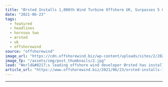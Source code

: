 ```yaml
---
title: "Ørsted Installs 1,000th Wind Turbine Offshore UK, Surpasses 5 GW Mark"
date: "2021-06-23"
tags: 
  - featured
  - headlines
  - hornsea two
  - ørsted
  - uk
  - offshorewind
source: "offshorewind"
image_url: "https://cdn.offshorewind.biz/wp-content/uploads/sites/2/2021/05/28115005/Orsted_First-Turbine-Installed-at-Hornsea-Two_.jpg"
image_fp: "/assets/img/post_thumbnails/2.jpg"
lead: "World&#8217;s leading offshore wind developer Ørsted has installed its 1,000th offshore wind turbine in"
article_url: "https://www.offshorewind.biz/2021/06/23/orsted-installs-1000th-wind-turbine-offshore-uk-surpasses-5-gw-mark/"
---
```


---
